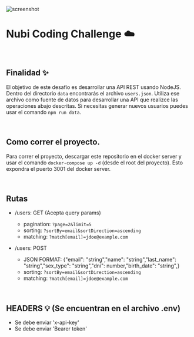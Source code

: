 ![screenshot](https://puu.sh/HyrmV/95c458d9d9.png)

#

# Nubi Coding Challenge ☁️

&nbsp;

## Finalidad ✨

El objetivo de este desafío es desarrollar una API REST usando NodeJS. Dentro del directorio `data` encontrarás el
archivo `users.json`. Utiliza ese archivo como fuente de datos para desarrollar una API que realizce las operaciones
abajo descritas. Si necesitas generar nuevos usuarios puedes usar el comando `npm run data`.

&nbsp;

## Como correr el proyecto.

Para correr el proyecto, descargar este repositorio en el docker server y usar el comando `docker-compose up -d` (desde
el root del proyecto). Esto expondra el puerto 3001 del docker server.

&nbsp;

## Rutas

-   /users: GET (Acepta query params)

    -   pagination: `?page=2&limit=5`
    -   sorting: `?sortBy=email&sortDirection=ascending`
    -   matching: `?match[email]=jdoe@example.com`

-   /users: POST
    -   JSON FORMAT: {"email": "string","name": "string","last_name": "string","sex_type": "string","dni":
        number,"birth_date": "string",}
    -   sorting: `?sortBy=email&sortDirection=ascending`
    -   matching: `?match[email]=jdoe@example.com`

&nbsp;

## HEADERS 💡 (Se encuentran en el archivo .env)

-   Se debe enviar 'x-api-key'
-   Se debe enviar 'Bearer token'
